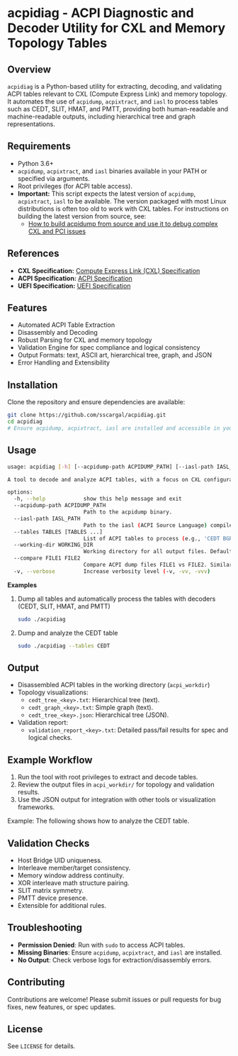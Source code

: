 # acpidiag - ACPI Diagnostic and Decoder Utility for CXL and Memory Topology Tables

## Overview

`acpidiag` is a Python-based utility for extracting, decoding, and validating ACPI tables relevant to CXL (Compute Express Link) and memory topology. It automates the use of `acpidump`, `acpixtract`, and `iasl` to process tables such as CEDT, SLIT, HMAT, and PMTT, providing both human-readable and machine-readable outputs, including hierarchical tree and graph representations.

## Requirements

- Python 3.6+
- `acpidump`, `acpixtract`, and `iasl` binaries available in your PATH or specified via arguments.
- Root privileges (for ACPI table access).
- **Important:** This script expects the latest version of `acpidump`, `acpixtract`, `iasl` to be available. The version packaged with most Linux distributions is often too old to work with CXL tables. For instructions on building the latest version from source, see:
  - [How to build acpidump from source and use it to debug complex CXL and PCI issues](https://stevescargall.com/blog/2025/08/how-to-build-acpidump-from-source-and-use-it-to-debug-complex-cxl-and-pci-issues/)

## References

- **CXL Specification:** [Compute Express Link (CXL) Specification](https://www.computeexpresslink.org/spec-landing)
- **ACPI Specification:** [ACPI Specification](https://uefi.org/specifications)
- **UEFI Specification:** [UEFI Specification](https://uefi.org/specifications)

## Features

- Automated ACPI Table Extraction
- Disassembly and Decoding
- Robust Parsing for CXL and memory topology
- Validation Engine for spec compliance and logical consistency
- Output Formats: text, ASCII art, hierarchical tree, graph, and JSON
- Error Handling and Extensibility

## Installation

Clone the repository and ensure dependencies are available:

```bash
git clone https://github.com/sscargal/acpidiag.git
cd acpidiag
# Ensure acpidump, acpixtract, iasl are installed and accessible in your $PATH env.
```

## Usage

```bash
usage: acpidiag [-h] [--acpidump-path ACPIDUMP_PATH] [--iasl-path IASL_PATH] [--tables TABLES [TABLES ...]] [--working-dir WORKING_DIR] [--compare FILE1 FILE2] [-v]

A tool to decode and analyze ACPI tables, with a focus on CXL configurations.

options:
  -h, --help            show this help message and exit
  --acpidump-path ACPIDUMP_PATH
                        Path to the acpidump binary.
  --iasl-path IASL_PATH
                        Path to the iasl (ACPI Source Language) compiler/disassembler binary.
  --tables TABLES [TABLES ...]
                        List of ACPI tables to process (e.g., 'CEDT BGRT'). Defaults to all tables.
  --working-dir WORKING_DIR
                        Working directory for all output files. Defaults to `acpi_workdir`.
  --compare FILE1 FILE2
                        Compare ACPI dump files FILE1 vs FILE2. Similar to `diff`.
  -v, --verbose         Increase verbosity level (-v, -vv, -vvv)
```

**Examples**

1. Dump all tables and automatically process the tables with decoders (CEDT, SLIT, HMAT, and PMTT)

    ```bash
    sudo ./acpidiag
    ```

2. Dump and analyze the CEDT table

    ```bash
    sudo ./acpidiag --tables CEDT
    ```

## Output

- Disassembled ACPI tables in the working directory (`acpi_workdir`)
- Topology visualizations:
  - `cedt_tree_<key>.txt`: Hierarchical tree (text).
  - `cedt_graph_<key>.txt`: Simple graph (text).
  - `cedt_tree_<key>.json`: Hierarchical tree (JSON).
- Validation report:
  - `validation_report_<key>.txt`: Detailed pass/fail results for spec and logical checks.

## Example Workflow

1. Run the tool with root privileges to extract and decode tables.
2. Review the output files in `acpi_workdir/` for topology and validation results.
3. Use the JSON output for integration with other tools or visualization frameworks.

Example: The following shows how to analyze the CEDT table. 

## Validation Checks

- Host Bridge UID uniqueness.
- Interleave member/target consistency.
- Memory window address continuity.
- XOR interleave math structure pairing.
- SLIT matrix symmetry.
- PMTT device presence.
- Extensible for additional rules.

## Troubleshooting

- **Permission Denied**: Run with `sudo` to access ACPI tables.
- **Missing Binaries**: Ensure `acpidump`, `acpixtract`, and `iasl` are installed.
- **No Output**: Check verbose logs for extraction/disassembly errors.

## Contributing

Contributions are welcome! Please submit issues or pull requests for bug fixes, new features, or spec updates.

## License

See `LICENSE` for details.
